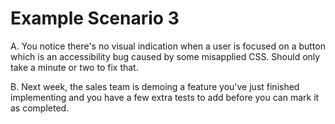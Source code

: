 # Example Scenario 3

A. You notice there's no visual indication when a
user is focused on a button which is an
accessibility bug caused by some misapplied CSS.
Should only take a minute or two to fix that.

B. Next week, the sales team is demoing a feature
you've just finished implementing and you have a
few extra tests to add before you can mark it as
completed.
